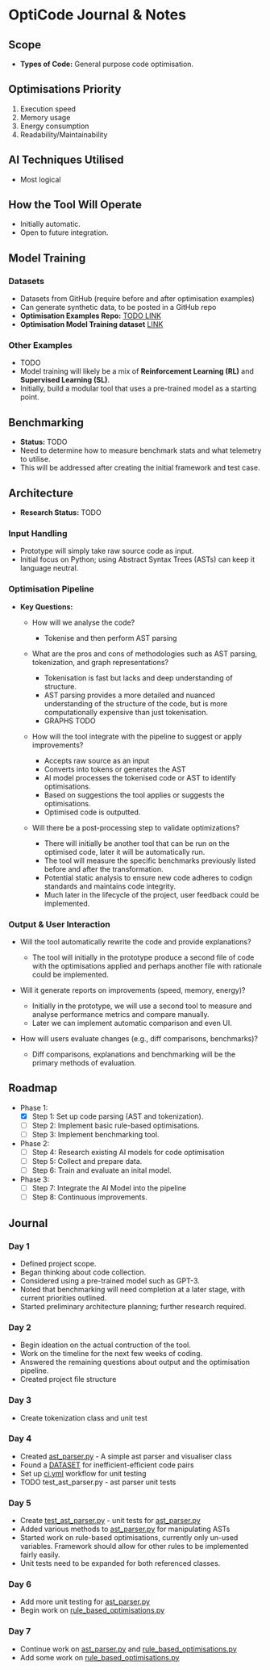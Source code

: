 # OptiCode Journal & Notes

## Scope

- **Types of Code:** General purpose code optimisation.

## Optimisations Priority

1. Execution speed
2. Memory usage
3. Energy consumption
4. Readability/Maintainability

## AI Techniques Utilised

- Most logical

## How the Tool Will Operate

- Initially automatic.
- Open to future integration.

## Model Training

### Datasets

- Datasets from GitHub (require before and after optimisation examples)
- Can generate synthetic data, to be posted in a GitHub repo
- **Optimisation Examples Repo:** [TODO LINK](#)
- **Optimisation Model Training dataset** [LINK](https://github.com/CodeGeneration2/Efficient-Code-Generation-with-GEC)

### Other Examples

- TODO
- Model training will likely be a mix of **Reinforcement Learning (RL)** and **Supervised Learning (SL)**.
- Initially, build a modular tool that uses a pre-trained model as a starting point.

## Benchmarking

- **Status:** TODO
- Need to determine how to measure benchmark stats and what telemetry to utilise.
- This will be addressed after creating the initial framework and test case.

## Architecture

- **Research Status:** TODO

### Input Handling

- Prototype will simply take raw source code as input.
- Initial focus on Python; using Abstract Syntax Trees (ASTs) can keep it language neutral.

### Optimisation Pipeline

- **Key Questions:**

  - How will we analyse the code?

    - Tokenise and then perform AST parsing

  - What are the pros and cons of methodologies such as AST parsing, tokenization, and graph representations?

    - Tokenisation is fast but lacks and deep understanding of structure.
    - AST parsing provides a more detailed and nuanced understanding of the structure of the code, but is more computationally expensive than just tokenisation.
    - GRAPHS TODO

  - How will the tool integrate with the pipeline to suggest or apply improvements?

    - Accepts raw source as an input
    - Converts into tokens or generates the AST
    - AI model processes the tokenised code or AST to identify optimisations.
    - Based on suggestions the tool applies or suggests the optimisations.
    - Optimised code is outputted.

  - Will there be a post-processing step to validate optimizations?

    - There will initially be another tool that can be run on the optimised code, later it will be automatically run.
    - The tool will measure the specific benchmarks previously listed before and after the transformation.
    - Potential static analysis to ensure new code adheres to codign standards and maintains code integrity.
    - Much later in the lifecycle of the project, user feedback could be implemented.

### Output & User Interaction

- Will the tool automatically rewrite the code and provide explanations?

  - The tool will initially in the prototype produce a second file of code with the optimisations applied and perhaps another file with rationale could be implemented.

- Will it generate reports on improvements (speed, memory, energy)?

  - Initially in the prototype, we will use a second tool to measure and analyse performance metrics and compare manually.
  - Later we can implement automatic comparison and even UI.

- How will users evaluate changes (e.g., diff comparisons, benchmarks)?

  - Diff comparisons, explanations and benchmarking will be the primary methods of evaluation.

## Roadmap

- Phase 1:
  - [x] Step 1: Set up code parsing (AST and tokenization).
  - [ ] Step 2: Implement basic rule-based optimisations.
  - [ ] Step 3: Implement benchmarking tool.
- Phase 2:
  - [ ] Step 4: Research existing AI models for code optimisation
  - [ ] Step 5: Collect and prepare data.
  - [ ] Step 6: Train and evaluate an inital model.
- Phase 3:
  - [ ] Step 7: Integrate the AI Model into the pipeline
  - [ ] Step 8: Continuous improvements.

## Journal

### Day 1

- Defined project scope.
- Began thinking about code collection.
- Considered using a pre-trained model such as GPT-3.
- Noted that benchmarking will need completion at a later stage, with current priorities outlined.
- Started preliminary architecture planning; further research required.

### Day 2

- Begin ideation on the actual contruction of the tool.
- Work on the timeline for the next few weeks of coding.
- Answered the remaining questions about output and the optimisation pipeline.
- Created project file structure

### Day 3

- Create tokenization class and unit test

### Day 4

- Created [ast_parser.py](../engine/ast_parser.py) - A simple ast parser and visualiser class
- Found a [DATASET](https://github.com/CodeGeneration2/Efficient-Code-Generation-with-GEC) for inefficient-efficient code pairs
- Set up [ci.yml](../.github/workflows/ci.yml) workflow for unit testing
- TODO test_ast_parser.py - ast parser unit tests

### Day 5

- Create [test_ast_parser.py](../tests/test_engine/test_ast_parser.py) - unit tests for [ast_parser.py](../engine/ast_parser.py)
- Added various methods to [ast_parser.py](../engine/ast_parser.py) for manipulating ASTs
- Started work on rule-based optimisations, currently only un-used variables. Framework should allow for other rules to be implemented fairly easily.
- Unit tests need to be expanded for both referenced classes.

### Day 6

- Add more unit testing for [ast_parser.py](../engine/ast_parser.py)
- Begin work on [rule_based_optimisations.py](../engine/rule_based_optimisations.py)

### Day 7

- Continue work on [ast_parser.py](../engine/ast_parser.py) and [rule_based_optimisations.py](../engine/rule_based_optimisations.py)
- Add some work on [rule_based_optimisations.py](../benchmarking/benchmark.py)
